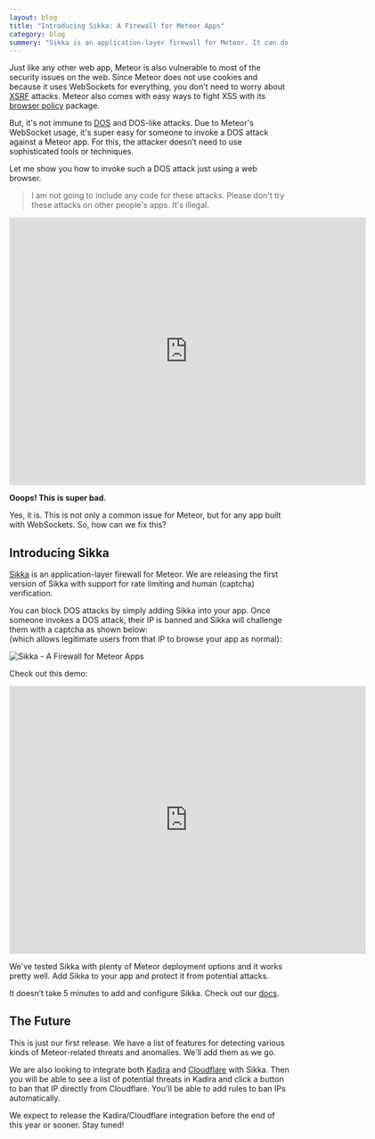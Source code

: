 ```yaml
---
layout: blog
title: "Introducing Sikka: A Firewall for Meteor Apps"
category: blog
summery: "Sikka is an application-layer firewall for Meteor. It can do rate limiting and protect your app from DOS attacks. This is just the first release. We've plans to detect and prevent more Meteor relates security issues with Sikka."
---
```


Just like any other web app, Meteor is also vulnerable to most of the security issues on the web. Since Meteor does not use cookies and because it uses WebSockets for everything, you don't need to worry about [XSRF](http://en.wikipedia.org/wiki/Cross-site_request_forgery) attacks. Meteor also comes with easy ways to fight XSS with its [browser policy](https://meteorhacks.com/xss-and-meteor.html) package.

But, it's not immune to [DOS](http://en.wikipedia.org/wiki/Denial-of-service_attack) and DOS-like attacks. Due to Meteor's WebSocket usage, it's super easy for someone to invoke a DOS attack against a Meteor app. For this, the attacker doesn’t need to use sophisticated tools or techniques. 

Let me show you how to invoke such a DOS attack just using a web browser.

> I am not going to include any code for these attacks. Please don't try these attacks on other people's apps. It's illegal. 

<iframe width="640" height="480" src="https://www.youtube.com/embed/S0SExEI57oI" frameborder="0" allowfullscreen="1">
</iframe>

**Ooops! This is super bad.**

Yes, it is. This is not only a common issue for Meteor, but for any app built with WebSockets. 
So, how can we fix this?

## Introducing Sikka

[Sikka](https://github.com/meteorhacks/sikka) is an application-layer firewall for Meteor. We are releasing the first version of Sikka with support for rate limiting and human  (captcha) verification.

You can block DOS attacks by simply adding Sikka into your app. Once someone invokes a DOS attack, their IP is banned and Sikka will challenge them with a captcha as shown below: <br>
(which allows legitimate users from that IP to browse your app as normal):

![Sikka - A Firewall for Meteor Apps](https://cldup.com/7LLtciFLqg.png)

Check out this demo:

<iframe width="640" height="480" src="https://www.youtube.com/embed/VITk4iuvpx0" frameborder="0" allowfullscreen="1">
</iframe>

We've tested Sikka with plenty of Meteor deployment options and it works pretty well. Add Sikka to your app and protect it from potential attacks.

It doesn’t take 5 minutes to add and configure Sikka. Check out our [docs](https://github.com/meteorhacks/sikka).

## The Future

This is just our first release. We have a list of features for detecting various kinds of Meteor-related threats and anomalies. We'll add them as we go.

We are also looking to integrate both [Kadira](https://kadira.io/) and [Cloudflare](https://www.cloudflare.com) with Sikka. Then you will be able to see a list of potential threats in Kadira and click a button to ban that IP directly from Cloudflare. You'll be able to add rules to ban IPs automatically.

We expect to release the Kadira/Cloudflare integration before the end of this year or sooner. Stay tuned!